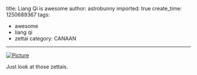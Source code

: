 title: Liang Qi is awesome
author: astrobunny
imported: true
create_time: 1250689367
tags:
- awesome
- liang qi
- zettai
category: CANAAN
---
 [![](wp-uploads/2009/08/wpid-gg-canaan-07-5a036d47-0-500x283.jpg "Picture")](/images/wp-uploads/2009/08/wpid-gg-canaan-07-5a036d47-0.jpg)  
  
Just look at those zettais.
